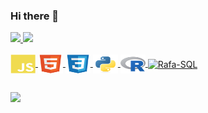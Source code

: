 ### Hi there 👋

<div>
  <a href="https://github.com/ErickChatalov">
  <img height="180em" src="https://github-readme-stats.vercel.app/api?username=ErickChatalov&show_icons=true&theme=dracula&include_all_commits=true&count_private=true"/>
  <img height="180em" src="https://github-readme-stats.vercel.app/api/top-langs/?username=ErickChatalov&layout=compact&langs_count=7&theme=dracula"/>
</div>
<div style="display: inline_block"><br>
  <img align="center" alt="Rafa-Js" height="30" width="40" src="https://raw.githubusercontent.com/devicons/devicon/master/icons/javascript/javascript-plain.svg">
  <img align="center" alt="Rafa-HTML" height="30" width="40" src="https://raw.githubusercontent.com/devicons/devicon/master/icons/html5/html5-original.svg">
  <img align="center" alt="Rafa-CSS" height="30" width="40" src="https://raw.githubusercontent.com/devicons/devicon/master/icons/css3/css3-original.svg">
  <img align="center" alt="Rafa-Python" height="30" width="40" src="https://raw.githubusercontent.com/devicons/devicon/master/icons/python/python-original.svg">
  <img align="center" alt="Rafa-R" height="30" width="40" 
src="https://raw.githubusercontent.com/devicons/devicon/master/icons/r/r-original.svg">
    <img align="center" alt="Rafa-SQL" height="30" width="40" 
src="https://raw.githubusercontent.com/devicons/devicon/master/icons/NoSQL/NoSQL-original.svg">
  
  ##
 
<div> 
  <a href="https://www.linkedin.com/in/erick-chatalov-6292a7192/" target="_blank"><img src="https://img.shields.io/badge/-LinkedIn-%230077B5?style=for-the-badge&logo=linkedin&logoColor=white" target="_blank"></a> 
 
</div>
